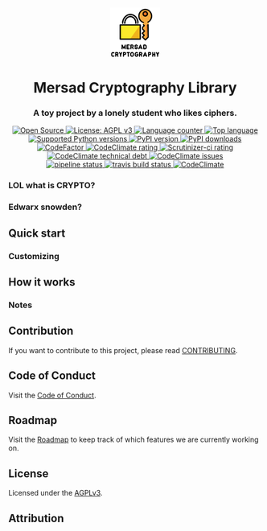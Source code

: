 <p style="text-align:center;">
  <br>
  <a href="#">
    <img src="logo.svg" height="100" width="100" alt="Mersad Cryptography Library"/>
  </a>
</p>

<h1 style="text-align:center;">Mersad Cryptography Library</h1>
<h3 style="text-align:center;">A toy project by a lonely student who likes ciphers.</h3>
<p style="text-align:center;">

<p style="text-align:center;">
  <a title="Open Source" href="https://opensource.com/resources/what-open-source" target="_blank">
    <img src="https://img.shields.io/badge/Open%20Source-Forever-brightgreen?logo=open-source-initiative&style=flat-square" alt="Open Source">
  </a>
  <a title="License: AGPLv3" href="https://www.opensource.org/licenses/AGPL-3.0" target="_blank">
    <img src="https://img.shields.io/github/license/azadeh-afzar/Mersad-Cryptography-Library?logo=gnu&style=flat-square" alt="License: AGPL v3">
  </a>
  <a title="Language counter" href="#" target="_blank">
    <img src="https://img.shields.io/github/languages/count/azadeh-afzar/Mersad-Cryptography-Library?logo=gitlab&style=flat-square" alt="Language counter">
  </a>
  <a title="Top language" href="#" target="_blank">
    <img src="https://img.shields.io/github/languages/top/azadeh-afzar/Mersad-Cryptography-Library?logo=gitlab&style=flat-square" alt="Top language">
  </a>
  <a title="PyPi: version support" href="https://pypi.org/project/mersad" target="_blank">
    <img src="https://img.shields.io/pypi/pyversions/mersad?logo=pypi&style=flat-square" alt="Supported Python versions">
  </a>
  <a title="PyPi: Mersad version" href="https://pypi.org/project/mersad" target="_blank">
    <img src="https://img.shields.io/pypi/v/mersad?logo=pypi&style=flat-square" alt="PyPI version">
  </a>
  <a title="PyPi: Mersad downloads" href="https://pypi.org/project/mersad" target="_blank">
    <img src="https://img.shields.io/pypi/dm/mersad?logo=pypi&style=flat-square" alt="PyPI downloads">
  </a>

  
  <br>
  
  <a title="Code Quality: Codefactor.io" href="https://www.codefactor.io/repository/github/azadeh-afzar/mersad-cryptography-library" target="_blank">
    <img src="https://www.codefactor.io/repository/github/azadeh-afzar/mersad-cryptography-library/badge?style=flat-square" alt="CodeFactor"/>
  </a>
  <a title="Code Quality: CodeClimate.com" href="https://codeclimate.com/github/azadeh-afzar/Mersad-Cryptography-Library/maintainability" target="_blank">
    <img src="https://img.shields.io/codeclimate/maintainability/azadeh-afzar/Mersad-Cryptography-Library?logo=code-climate&style=flat-square" alt="CodeClimate rating"/>
  </a>
  <a title="Code Quality: Scrutinizer-ci.com" href="https://scrutinizer-ci.com/g/azadeh-afzar/Mersad-Cryptography-Library/?branch=master" target="_blank">
    <img src="https://img.shields.io/scrutinizer/quality/g/azadeh-afzar/Mersad-Cryptography-Library/master?logo=scrutinizer&style=flat-square" alt="Scrutinizer-ci rating"/>
  </a>
  <a title="Code Technical Debt: CodeClimate.com" href="https://codeclimate.com/github/azadeh-afzar/Mersad-Cryptography-Library/maintainability" target="_blank">
    <img src="https://img.shields.io/codeclimate/tech-debt/azadeh-afzar/Mersad-Cryptography-Library?logo=code-climate&style=flat-square" alt="CodeClimate technical debt"/>
  </a>
  <a title="Code Issues: CodeClimate.com" href="https://codeclimate.com/github/azadeh-afzar/Mersad-Cryptography-Library/maintainability" target="_blank">
    <img src="https://img.shields.io/codeclimate/issues/azadeh-afzar/Mersad-Cryptography-Library?logo=code-climate&style=flat-square" alt="CodeClimate issues"/>
  </a>
  
  <br>
  <a title="GitLab: pipeline status" href="https://gitlab.com/Azadeh-Afzar/Cryptography/Mersad-Cryptography-Library/commits/master" target="_blank">
    <img src="https://img.shields.io/gitlab/pipeline/Cryptography/Mersad-Cryptography-Library?gitlab_url=https%3A%2F%2Fgitlab.com%2FAzadeh-Afzar&logo=gitlab&style=flat-square"  alt="pipeline status" />
  </a>
  <a title="Travis CI: build status" href="https://gitlab.com/Azadeh-Afzar/Cryptography/Mersad-Cryptography-Library/commits/master" target="_blank">
    <img src="https://img.shields.io/travis/azadeh-afzar/Mersad-Cryptography-Library/master?logo=travis&style=flat-square"  alt="travis build status" />
  </a>
  <a title="Test Coverage: CodeClimate.com" href="https://codeclimate.com/github/azadeh-afzar/Mersad-Cryptography-Library" target="_blank">
    <img src="https://img.shields.io/codeclimate/coverage/azadeh-afzar/Mersad-Cryptography-Library?logo=code-climate&style=flat-square" alt="CodeClimate"/>
  </a>
  
</p>


### LOL what is CRYPTO?

### Edwarx snowden?

## Quick start


### Customizing

## How it works


### Notes


## Contribution

If you want to contribute to this project, please read [CONTRIBUTING](CONTRIBUTING.md).

## Code of Conduct

Visit the [Code of Conduct](CODE_OF_CONDUCT.md).

## Roadmap

Visit the [Roadmap](ROADMAP.md) to keep track of which features we are currently working on.

## License

Licensed under the [AGPLv3](LICENSE).

## Attribution

